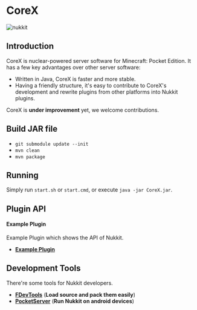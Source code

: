 CoreX
===================
![nukkit](https://github.com/Nukkit/Nukkit/blob/master/images/banner.png)

Introduction
-------------

CoreX is nuclear-powered server software for Minecraft: Pocket Edition.
It has a few key advantages over other server software:

* Written in Java, CoreX is faster and more stable.
* Having a friendly structure, it's easy to contribute to CoreX's development and rewrite plugins from other platforms into Nukkit plugins.

CoreX is **under improvement** yet, we welcome contributions. 

Build JAR file
-------------
- `git submodule update --init`
- `mvn clean`
- `mvn package`

Running
-------------
Simply run `start.sh` or `start.cmd`, or execute `java -jar CoreX.jar`.

Plugin API
-------------
#### **Example Plugin**
Example Plugin which shows the API of Nukkit.

* __[Example Plugin](http://github.com/Nukkit/ExamplePlugin)__

Development Tools
-----------------
There're some tools for Nukkit developers.

* __[FDevTools](https://github.com/fengberd/FDevTools)__ (**Load source and pack them easily**)
* __[PocketServer](https://github.com/fengberd/MinecraftPEServer)__ (**Run Nukkit on android devices**)
